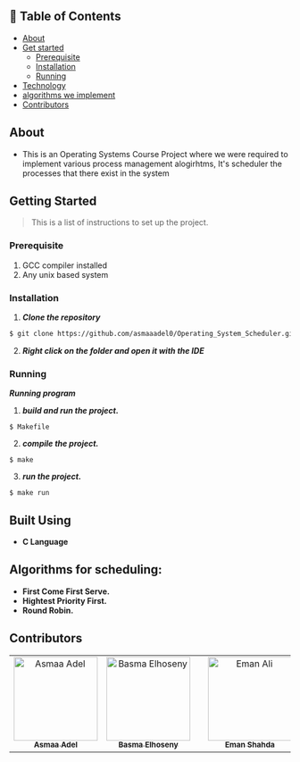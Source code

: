 ## 📝 Table of Contents

- [About](#about)
- [Get started](#get-started)
  - [Prerequisite](#req)
  - [Installation](#Install)
  - [Running](#running)
- [Technology](#tech)
- [algorithms we implement](#algo)
- [Contributors](#Contributors)

## About <a name = "about"></a>
- This is an Operating Systems Course Project where we were required to implement various process management alogirhtms, It's scheduler the processes that there exist in the system

## Getting Started <a name = "get-started"></a>

> This is a list of instructions to set up the project.

### Prerequisite <a name = "req"></a>

1. GCC compiler installed
2. Any unix based system

### Installation <a name = "Install"></a>

1. **_Clone the repository_**

```sh
$ git clone https://github.com/asmaaadel0/Operating_System_Scheduler.git
```

2. **_Right click on the folder and open it with the IDE_**

### Running <a name = "running"></a>

**_Running program_**


  1. **_build and run the project._**

    $ Makefile

  2. **_compile the project._**

    $ make

  3. **_run the project._**

    $ make run



## Built Using <a name = "tech"></a>

- **C Language**


 ## Algorithms for scheduling: <a name = "algo"></a>
 - **First Come First Serve.**
 - **Hightest Priority First.**
 - **Round Robin.**

## Contributors <a name = "Contributors"></a>

<table>
  <tr>
    <td align="center">
    <a href="https://github.com/asmaaadel0" target="_black">
    <img src="https://avatars.githubusercontent.com/u/88618793?s=400&u=886a14dc5ef5c205a8e51942efe9665ed8fd4717&v=4" width="150px;" alt="Asmaa Adel"/>
    <br />
    <sub><b>Asmaa Adel</b></sub></a>
    </td>
        <td align="center">
    <a href="https://github.com/BasmaElhoseny01" target="_black">
    <img src="https://avatars.githubusercontent.com/u/72309546?v=4" width="150px;" alt="Basma Elhoseny"/>
    <br />
    <sub><b>Basma Elhoseny</b></sub></a>
    </td>
    <td align="center">
    <td align="center">
    <a href="https://github.com/emanshahda" target="_black">
    <img src="https://avatars.githubusercontent.com/u/89708797?v=4" width="150px;" alt="Eman Ali"/>
    <br />
    <sub><b>Eman Shahda</b></sub></a>
    </td>
    <td align="center">
    <a href="https://github.com/zeinabmoawad" target="_black">
    <img src="https://avatars.githubusercontent.com/u/92188433?v=4" width="150px;" alt="Zeinab moawad"/>
    <br />
    <sub><b>Zeinab Moawad</b></sub></a>
    </td>
    
    
  </tr>
 </table>
